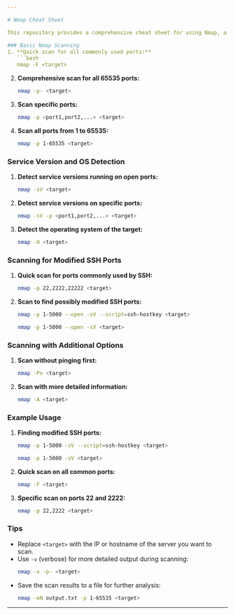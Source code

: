```yaml
---

# Nmap Cheat Sheet

This repository provides a comprehensive cheat sheet for using Nmap, a powerful network scanning tool.

### Basic Nmap Scanning
1. **Quick scan for all commonly used ports:**
   ```bash
   nmap -F <target>
   ```

2. **Comprehensive scan for all 65535 ports:**
   ```bash
   nmap -p- <target>
   ```

3. **Scan specific ports:**
   ```bash
   nmap -p <port1,port2,...> <target>
   ```

4. **Scan all ports from 1 to 65535:**
   ```bash
   nmap -p 1-65535 <target>
   ```

### Service Version and OS Detection
1. **Detect service versions running on open ports:**
   ```bash
   nmap -sV <target>
   ```

2. **Detect service versions on specific ports:**
   ```bash
   nmap -sV -p <port1,port2,...> <target>
   ```

3. **Detect the operating system of the target:**
   ```bash
   nmap -O <target>
   ```

### Scanning for Modified SSH Ports
1. **Quick scan for ports commonly used by SSH:**
   ```bash
   nmap -p 22,2222,22222 <target>
   ```

2. **Scan to find possibly modified SSH ports:**
   ```bash
   nmap -p 1-5000 --open -sV --script=ssh-hostkey <target>
   ```
   ```bash
   nmap -p 1-5000 --open -sV <target>
   ```

### Scanning with Additional Options
1. **Scan without pinging first:**
   ```bash
   nmap -Pn <target>
   ```

2. **Scan with more detailed information:**
   ```bash
   nmap -A <target>
   ```

### Example Usage
1. **Finding modified SSH ports:**
   ```bash
   nmap -p 1-5000 -sV --script=ssh-hostkey <target>
   ```
   ```bash
   nmap -p 1-5000 -sV <target>
   ```

2. **Quick scan on all common ports:**
   ```bash
   nmap -F <target>
   ```

3. **Specific scan on ports 22 and 2222:**
   ```bash
   nmap -p 22,2222 <target>
   ```

### Tips
- Replace `<target>` with the IP or hostname of the server you want to scan.
- Use `-v` (verbose) for more detailed output during scanning:
  ```bash
  nmap -v -p- <target>
  ```
- Save the scan results to a file for further analysis:
  ```bash
  nmap -oN output.txt -p 1-65535 <target>
  ```

---
```

